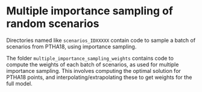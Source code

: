 # Multiple importance sampling of random scenarios

Directories named like `scenarios_IDXXXXX` contain code to sample a batch of scenarios from PTHA18, using importance sampling.

The folder `multiple_importance_sampling_weights` contains code to compute the weights of each batch of scenarios, as used for multiple importance sampling. This involves computing the optimal solution for PTHA18 points, and interpolating/extrapolating these to get weights for the full model.

